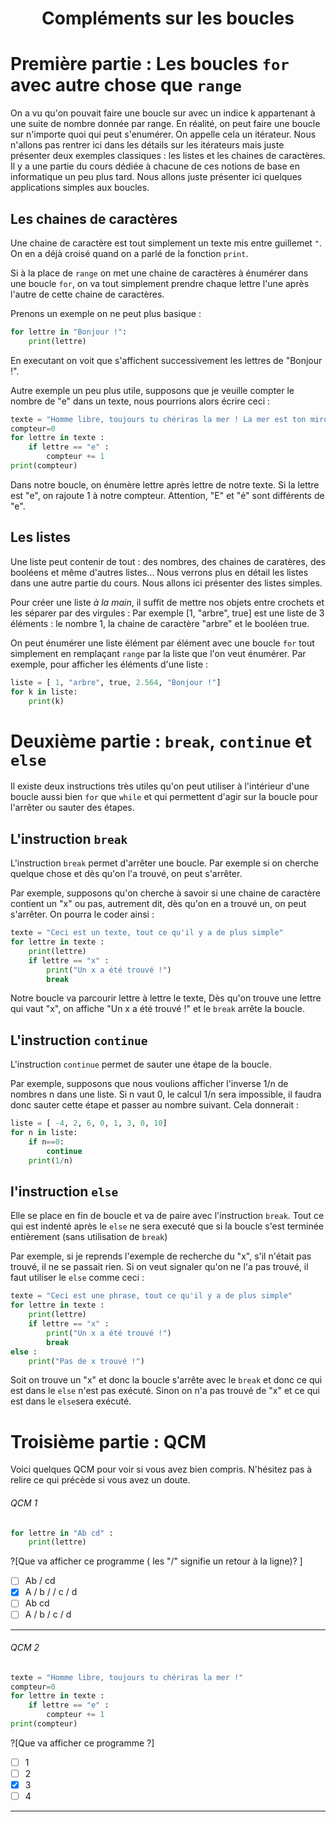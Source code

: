 <h1> <center>Compléments sur les boucles</center></h1>


# Première partie : Les boucles `for` avec autre chose que `range`

On a vu qu'on pouvait faire une boucle sur avec un indice k appartenant à une suite de nombre donnée par range. En réalité, on peut faire une boucle sur n'importe quoi qui peut s'enumérer. On appelle cela un itérateur. Nous n'allons pas rentrer ici dans les détails sur les itérateurs mais juste présenter deux exemples classiques : les listes et les chaines de caractères. Il y a une partie du cours dédiée à chacune de ces notions de base en informatique un peu plus tard. Nous allons juste présenter ici quelques applications simples aux boucles.

## Les chaines de caractères

Une chaine de caractère est tout simplement un texte mis entre guillemet `"`. On en a déjà croisé quand on a parlé de la fonction `print`.

Si à la place de `range` on met une chaine de caractères à énumérer dans une boucle `for`, on va tout simplement prendre chaque lettre l'une après l'autre de cette chaine de caractères.

Prenons un exemple on ne peut plus basique :
```python runnable
for lettre in "Bonjour !":
    print(lettre)
```
En executant on voit que s'affichent successivement les lettres de "Bonjour !".

Autre exemple un peu plus utile, supposons que je veuille compter le nombre de "e" dans un texte, nous pourrions alors écrire ceci :
```python runnable
texte = "Homme libre, toujours tu chériras la mer ! La mer est ton miroir ; tu contemples ton âme Dans le déroulement infini de sa lame, Et ton esprit n'est pas un gouffre moins amer."
compteur=0
for lettre in texte :
    if lettre == "e" :
        compteur += 1
print(compteur)
```
Dans notre boucle, on énumère lettre après lettre de notre texte. Si la lettre est "e", on rajoute 1 à notre compteur. Attention, "E" et "é" sont différents de "e".

## Les listes

Une liste peut contenir de tout : des nombres, des chaines de caratères, des booléens et même d'autres listes... Nous verrons plus en détail les listes dans une autre partie du cours. Nous allons ici présenter des listes simples.

Pour créer une liste *à la main*, il suffit de mettre nos objets entre crochets et les séparer par des virgules : Par exemple [1, "arbre", true] est une liste de 3 éléments : le nombre 1, la chaine de caractère "arbre" et le booléen true. 

On peut énumérer une liste élément par élément avec une boucle `for` tout simplement en remplaçant `range` par la liste que l'on veut énumérer. Par exemple, pour afficher les éléments d'une liste :
```python runnable
liste = [ 1, "arbre", true, 2.564, "Bonjour !"]
for k in liste: 
    print(k)
```

# Deuxième partie : `break`, `continue` et `else`

Il existe deux instructions très utiles qu'on peut utiliser à l'intérieur d'une boucle aussi bien `for` que `while` et qui permettent d'agir sur la boucle pour l'arrêter ou sauter des étapes.

## L'instruction `break`

L'instruction `break` permet d'arrêter une boucle. Par exemple si on cherche quelque chose et dès qu'on l'a trouvé, on peut s'arrêter.

Par exemple, supposons qu'on cherche à savoir si une chaine de caractère contient un "x" ou pas, autrement dit, dès qu'on en a trouvé un, on peut s'arrêter. On pourra le coder ainsi :
```python runnable
texte = "Ceci est un texte, tout ce qu'il y a de plus simple"
for lettre in texte : 
    print(lettre)
    if lettre == "x" :
        print("Un x a été trouvé !")
        break
```
Notre boucle va parcourir lettre à lettre le texte, Dès qu'on trouve une lettre qui vaut "x", on affiche "Un x a été trouvé !" et le `break` arrête la boucle.

## L'instruction `continue`

L'instruction `continue` permet de sauter une étape de la boucle.

Par exemple, supposons que nous voulions afficher l'inverse 1/n de nombres n dans une liste. Si n vaut 0, le calcul 1/n sera impossible, il faudra donc sauter cette étape et passer au nombre suivant. Cela donnerait : 
```python runnable
liste = [ -4, 2, 6, 0, 1, 3, 0, 10]
for n in liste:
    if n==0:
        continue
    print(1/n)
```

## l'instruction `else`

Elle se place en fin de boucle et va de paire avec l'instruction `break`. Tout ce qui est indenté après le `else` ne sera executé que si la boucle s'est terminée entièrement (sans utilisation de `break`)

Par exemple, si je reprends l'exemple de recherche du "x", s'il n'était pas trouvé, il ne se passait rien. Si on veut signaler qu'on ne l'a pas trouvé, il faut utiliser le `else` comme ceci :
```python runnable
texte = "Ceci est une phrase, tout ce qu'il y a de plus simple"
for lettre in texte : 
    print(lettre)
    if lettre == "x" :
        print("Un x a été trouvé !")
        break
else :
    print("Pas de x trouvé !")
```
Soit on trouve un "x" et donc la boucle s'arrête avec le `break` et donc ce qui est dans le `else` n'est pas exécuté. Sinon on n'a pas trouvé de "x" et ce qui est dans le `else`sera exécuté.

# Troisième partie : QCM

Voici quelques QCM pour voir si vous avez bien compris. N'hésitez pas à relire ce qui précède si vous avez un doute.

###### QCM 1
```python
for lettre in "Ab cd" :
    print(lettre)
```  
?[Que va afficher ce programme ( les "/" signifie un retour à la ligne)? ]
-[ ] Ab / cd
-[x] A / b /  / c / d
-[ ] Ab cd
-[ ] A / b / c / d

---

###### QCM 2
```python
texte = "Homme libre, toujours tu chériras la mer !"
compteur=0
for lettre in texte :
    if lettre == "e" :
        compteur += 1
print(compteur)
``` 
?[Que va afficher ce programme ?]
-[ ] 1
-[ ] 2
-[x] 3
-[ ] 4

---



